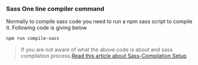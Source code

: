 ### Sass One line compiler command
Normally to compile sass code you need to run a npm sass script to compile it. Following code is giving below

```bash
npm run compile-sass
```

> If you are not aware of what the above code is about and sass compilation process.[Read this article about Sass-Compilation Setup](https://huzaifa.hashnode.dev/intro-to-sass-ultimate-css-pre-processor)
